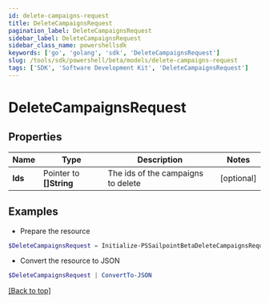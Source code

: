 ```yaml
---
id: delete-campaigns-request
title: DeleteCampaignsRequest
pagination_label: DeleteCampaignsRequest
sidebar_label: DeleteCampaignsRequest
sidebar_class_name: powershellsdk
keywords: ['go', 'golang', 'sdk', 'DeleteCampaignsRequest'] 
slug: /tools/sdk/powershell/beta/models/delete-campaigns-request
tags: ['SDK', 'Software Development Kit', 'DeleteCampaignsRequest']
---
```



# DeleteCampaignsRequest

## Properties

Name | Type | Description | Notes
------------ | ------------- | ------------- | -------------
**Ids** |  Pointer to **[]String** | The ids of the campaigns to delete | [optional] 

## Examples

- Prepare the resource
```powershell
$DeleteCampaignsRequest = Initialize-PSSailpointBetaDeleteCampaignsRequest  -Ids [2c9180887335cee10173490db1776c26, 2c9180836a712436016a7125a90c0021]
```

- Convert the resource to JSON
```powershell
$DeleteCampaignsRequest | ConvertTo-JSON
```


[[Back to top]](#) 

